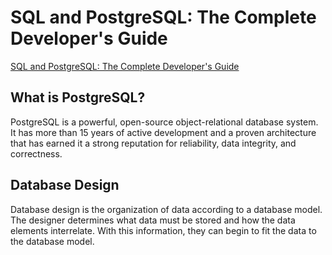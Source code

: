 # SQL and PostgreSQL: The Complete Developer's Guide

[SQL and PostgreSQL: The Complete Developer's Guide](https://www.udemy.com/course/sql-and-postgresql)

## What is PostgreSQL?

PostgreSQL is a powerful, open-source object-relational database system. It has 
more than 15 years of active development and a proven architecture that has 
earned it a strong reputation for reliability, data integrity, and correctness.


## Database Design

Database design is the organization of data according to a database model. The 
designer determines what data must be stored and how the data elements 
interrelate. With this information, they can begin to fit the data to the 
database model.

## 
